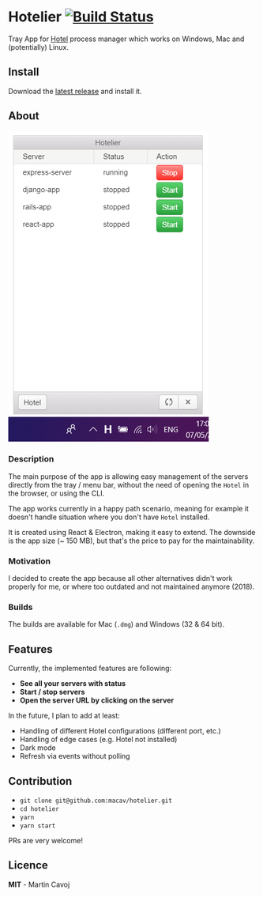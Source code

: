 # Hotelier [![Build Status](https://semaphoreci.com/api/v1/macav/hotelier/branches/master/badge.svg)](https://semaphoreci.com/macav/hotelier)

Tray App for [Hotel](https://github.com/typicode/hotel) process manager which works on Windows, Mac and (potentially) Linux.

## Install

Download the [latest release](http://www.github.com/macav/hotelier/releases) and install it.

## About

![windows_screenshot](public/assets/hotelier_windows.png)

### Description

The main purpose of the app is allowing easy management of the servers directly from the tray / menu bar, without the need of opening the `Hotel` in the browser, or using the CLI.

The app works currently in a happy path scenario, meaning for example it doesn't handle situation where you don't have `Hotel` installed.

It is created using React & Electron, making it easy to extend. The downside is the app size (~ 150 MB), but that's the price to pay for the maintainability.

### Motivation

I decided to create the app because all other alternatives didn't work properly for me, or where too outdated and not maintained anymore (2018).

### Builds

The builds are available for Mac (`.dmg`) and Windows (32 & 64 bit).

## Features

Currently, the implemented features are following:

* **See all your servers with status**
* **Start / stop servers**
* **Open the server URL by clicking on the server**

In the future, I plan to add at least:

* Handling of different Hotel configurations (different port, etc.)
* Handling of edge cases (e.g. Hotel not installed)
* Dark mode
* Refresh via events without polling

## Contribution

* `git clone git@github.com:macav/hotelier.git`
* `cd hotelier`
* `yarn`
* `yarn start`

PRs are very welcome!

## Licence

**MIT** - Martin Cavoj
